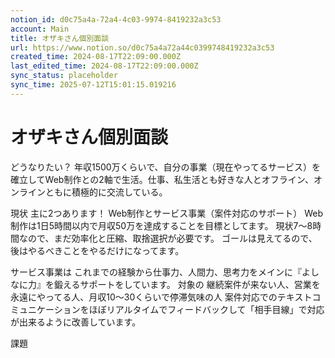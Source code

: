 ```yaml
---
notion_id: d0c75a4a-72a4-4c03-9974-8419232a3c53
account: Main
title: オザキさん個別面談
url: https://www.notion.so/d0c75a4a72a44c0399748419232a3c53
created_time: 2024-08-17T22:09:00.000Z
last_edited_time: 2024-08-17T22:09:00.000Z
sync_status: placeholder
sync_time: 2025-07-12T15:01:15.019216
---
```

# オザキさん個別面談

どうなりたい？
年収1500万くらいで、自分の事業（現在やってるサービス）を確立してWeb制作との2軸で生活。仕事、私生活とも好きな人とオフライン、オンラインともに積極的に交流している。

現状
主に2つあります！
Web制作とサービス事業（案件対応のサポート）
Web制作は1日5時間以内で月収50万を達成することを目標としてます。
現状7〜8時間なので、まだ効率化と圧縮、取捨選択が必要です。
ゴールは見えてるので、後はやるべきことをやるだけになってます。

サービス事業は
これまでの経験から仕事力、人間力、思考力をメインに『よしなに力』を鍛えるサポートをしています。
対象の
継続案件が来ない人、営業を永遠にやってる人、月収10〜30くらいで停滞気味の人
案件対応でのテキストコミュニケーションをほぼリアルタイムでフィードバックして「相手目線」で対応が出来るように改善しています。

課題